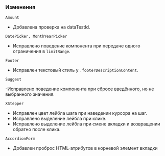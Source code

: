 ### Изменения

`Amount`

-   Добавлена проверка на dataTestId.

`DatePicker, MonthYearPicker`

-   Исправлено поведение компонента при передаче одного ограничения в `limitRange`.

`Footer`

-   Исправлен текстовый стиль у `.footerDescriptionContent`.

`Suggest`

-Исправлено поведение компонента при сбросе введённого, но не выбранного значения.

`XStepper`

-   Исправлен цвет лейбла шага при наведении курсора на шаг.
-   Исправлено выделение лейбла при клике.
-   Исправлено выделение лейбла при смене вкладки и возвращении обратно после клика.

`AccordionForm`
- Добавлен проброс HTML-атрибутов в корневой элемент вкладки
